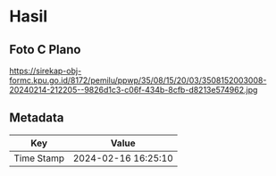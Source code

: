 # Hasil

## Foto C Plano

https://sirekap-obj-formc.kpu.go.id/8172/pemilu/ppwp/35/08/15/20/03/3508152003008-20240214-212205--9826d1c3-c06f-434b-8cfb-d8213e574962.jpg


## Metadata

| Key        | Value               |
| ---------- | ------------------- |
| Time Stamp | 2024-02-16 16:25:10 |



